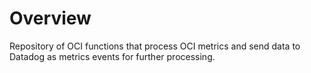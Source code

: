 # Overview

Repository of OCI functions that process OCI metrics and send data to Datadog as metrics events for further processing.
